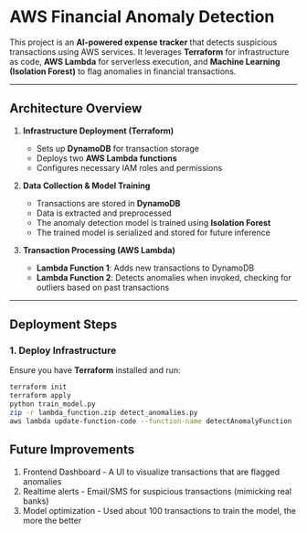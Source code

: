 # **AWS Financial Anomaly Detection**

This project is an **AI-powered expense tracker** that detects suspicious transactions using AWS services. It leverages **Terraform** for infrastructure as code, **AWS Lambda** for serverless execution, and **Machine Learning (Isolation Forest)** to flag anomalies in financial transactions.

---

## **Architecture Overview**
1. **Infrastructure Deployment (Terraform)**
   - Sets up **DynamoDB** for transaction storage  
   - Deploys two **AWS Lambda functions**  
   - Configures necessary IAM roles and permissions  

2. **Data Collection & Model Training**
   - Transactions are stored in **DynamoDB**  
   - Data is extracted and preprocessed  
   - The anomaly detection model is trained using **Isolation Forest**  
   - The trained model is serialized and stored for future inference  

3. **Transaction Processing (AWS Lambda)**
   - **Lambda Function 1**: Adds new transactions to DynamoDB  
   - **Lambda Function 2**: Detects anomalies when invoked, checking for outliers based on past transactions  

---

## **Deployment Steps**

### **1. Deploy Infrastructure**
Ensure you have **Terraform** installed and run:
```bash
terraform init
terraform apply   
python train_model.py
zip -r lambda_function.zip detect_anomalies.py
aws lambda update-function-code --function-name detectAnomalyFunction --zip-file fileb://lambda_function.zip
```   
## Future Improvements
1. Frontend Dashboard - A UI to visualize transactions that are flagged anomalies
2. Realtime alerts - Email/SMS for suspicious transactions (mimicking real banks)
3. Model optimization - Used about 100 transactions to train the model, the more the better
   
